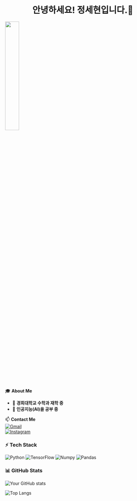 <h1 align="center">안녕하세요! 정세현입니다.👋</h1>
<img src="https://scontent-ssn1-1.cdninstagram.com/v/t51.2885-19/407434922_1056345695564747_3271970382324073726_n.jpg?stp=dst-jpg_s320x320_tt6&_nc_ht=scontent-ssn1-1.cdninstagram.com&_nc_cat=111&_nc_oc=Q6cZ2AGFqeIIZNajiEBHT-aBCnwaaO1U8HgQAweFlQGkt2EaJ_ULm_FLbh_y4uFBezWFo4E&_nc_ohc=mIB--lWsPMIQ7kNvgG8NCkj&_nc_gid=fc62a705f2d94439ba60dcb18552d226&edm=AOQ1c0wBAAAA&ccb=7-5&oh=00_AYCrTA8YZNYqH7k7-TqZ9l1z1AwU35nf5J6pPsv_zLCnmg&oe=67BDE6DF&_nc_sid=8b3546" width="30%" />

🎓 **About Me**  
- 🏫 **경희대학교 수학과 재학 중**
- 🤖 **인공지능(AI)을 공부 중**  

📫 **Contact Me**  
[![Gmail](https://img.shields.io/badge/Gmail-red?style=flat&logo=gmail&logoColor=white)](mailto:zip235789@gmail.com)    
[![Instagram](https://img.shields.io/badge/Instagram-E4405F?style=flat&logo=instagram&logoColor=white)](https://www.instagram.com/j.se_hyeon/)  

### ⚡ Tech Stack
![Python](https://img.shields.io/badge/Python-3776AB?style=for-the-badge&logo=python&logoColor=white)
![TensorFlow](https://img.shields.io/badge/TensorFlow-FF6F00?style=for-the-badge&logo=tensorflow&logoColor=white)
![Numpy](https://img.shields.io/badge/Numpy-00BFFF?style=for-the-badge&logo=Numpy&logoColor=blue)
![Pandas](https://img.shields.io/badge/Pandas-DA70D6?style=for-the-badge&logo=pandas&logoColor=purple)

### 📊 GitHub Stats
![Your GitHub stats](https://github-readme-stats.vercel.app/api?username=yourusername&show_icons=true&theme=radical)

![Top Langs](https://github-readme-stats.vercel.app/api/top-langs/?username=yourusername&layout=compact&theme=tokyonight)
